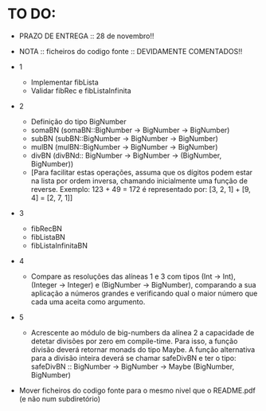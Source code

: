 # TO DO:
- PRAZO DE ENTREGA :: 28 de novembro!!
- NOTA :: ficheiros do codigo fonte :: DEVIDAMENTE COMENTADOS!!

- 1
	- Implementar fibLista
	- Validar fibRec e fibListaInfinita
- 2
	- Definição do tipo BigNumber
	- somaBN (somaBN::BigNumber -> BigNumber -> BigNumber)
	- subBN (subBN::BigNumber -> BigNumber -> BigNumber)
	- mulBN (mulBN::BigNumber -> BigNumber -> BigNumber)
	- divBN (divBNd:: BigNumber -> BigNumber -> (BigNumber, BigNumber))
	- [Para facilitar estas operações, assuma que os dígitos podem estar na lista por ordem inversa, chamando inicialmente uma função de reverse. Exemplo: 123 + 49 = 172 é representado por: [3, 2, 1] + [9, 4] = [2, 7, 1]]
- 3
	- fibRecBN
	- fibListaBN
	- fibListaInfinitaBN
- 4
	- Compare as resoluções das alíneas 1 e 3 com tipos (Int -> Int), (Integer -> Integer) e (BigNumber -> BigNumber), comparando a sua aplicação a números grandes e verificando qual o maior número que cada uma aceita como argumento.
- 5
	- Acrescente ao módulo de big-numbers da alínea 2 a capacidade de detetar divisões por zero em compile-time. Para isso, a função divisão deverá retornar monads do tipo Maybe. A função alternativa para a divisão inteira deverá se chamar safeDivBN e ter o tipo: safeDivBN :: BigNumber -> BigNumber -> Maybe (BigNumber, BigNumber)


- Mover ficheiros do codigo fonte para o mesmo nivel que o README.pdf  (e não num subdiretório)
